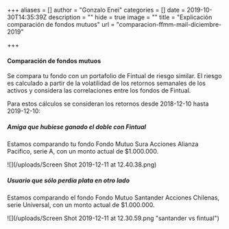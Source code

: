+++
aliases = []
author = "Gonzalo Enei"
categories = []
date = 2019-10-30T14:35:39Z
description = ""
hide = true
image = ""
title = "Explicación comparación de fondos mutuos"
url = "comparacion-ffmm-mail-diciembre-2019"

+++
#### Comparación de fondos mutuos

Se compara tu fondo con un portafolio de Fintual de riesgo similar. El riesgo es calculado a partir de la volatilidad de los retornos semanales de los activos y considera las correlaciones entre los fondos de Fintual.

Para estos cálculos se consideran los retornos desde 2018-12-10 hasta 2019-12-10:

##### Amiga que hubiese ganado el doble con Fintual

Estamos comparando tu fondo Fondo Mutuo Sura Acciones Alianza Pacifico, serie A, con un monto actual de $1.000.000.

![](/uploads/Screen Shot 2019-12-11 at 12.40.38.png)

##### Usuario que sólo perdía plata en otro lado

Estamos comparando el fondo Fondo Mutuo Santander Acciones Chilenas, serie Universal, con un monto actual de $1.000.000.

![](/uploads/Screen Shot 2019-12-11 at 12.30.59.png "santander vs fintual")